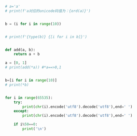 
<BlogInfo id="857" title="1.ord函数" author="白日梦想猿" pv=0 read_times=0 pre_cost_time="0分21秒" category="序列构成的数组" tag_list="['序列构成的数组']" create_time="2022.02.13 21:45:56" update_time="2022.09.04 16:32:00" />

```python
# a='a'
# print(f'a对应的unicode码值为：{ord(a)}')


b = (i for i in range(10))


# print(f'{type(b)} {[i for i in b]}')


def add(a, b):
    return a + b

a = [0, 1]
# print(add(*a)) #*a==>0,1


b=[i for i in range(10)]
# print(*b)


for i in range(65535):
    try:
        print(chr(i).encode('utf8').decode('utf8'),end=' ')
    except:
        print(chr(i).encode('utf8').decode('utf8'),end=' ')

    if i%50==0:
        print('\n')

```
